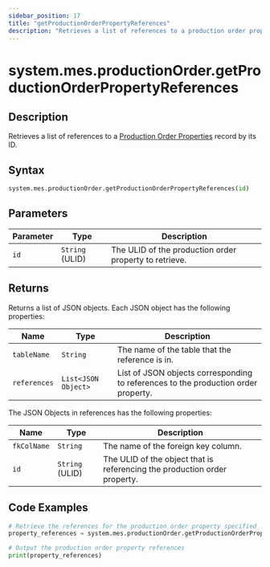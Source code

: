 ```yaml
---
sidebar_position: 17
title: "getProductionOrderPropertyReferences"
description: "Retrieves a list of references to a production order property with the given ID."
---
```


# system.mes.productionOrder.getProductionOrderPropertyReferences

## Description

Retrieves a list of references to a [Production Order Properties](../../data-model/production-order-model/production-order-property) record by its ID.

## Syntax

```python
system.mes.productionOrder.getProductionOrderPropertyReferences(id)
```

## Parameters

| Parameter | Type            | Description                                            |
| --------- | --------------- | ------------------------------------------------------ |
| `id`      | `String` (ULID) | The ULID of the production order property to retrieve. |

## Returns

Returns a list of JSON objects. Each JSON object has the following properties:

| Name         | Type                | Description                                                                        |
| ------------ | ------------------- | ---------------------------------------------------------------------------------- |
| `tableName`  | `String`            | The name of the table that the reference is in.                                    |
| `references` | `List<JSON Object>` | List of JSON objects corresponding to references to the production order property. |

The JSON Objects in references has the following properties:

| Name        | Type            | Description                                                               |
| ----------- | --------------- | ------------------------------------------------------------------------- |
| `fkColName` | `String`        | The name of the foreign key column.                                       |
| `id`        | `String` (ULID) | The ULID of the object that is referencing the production order property. |

## Code Examples

```python
# Retrieve the references for the production order property specified
property_references = system.mes.productionOrder.getProductionOrderPropertyReferences('01JPQKDYTM-1G81VA08-3QS948DK')

# Output the production order property references
print(property_references)
```
